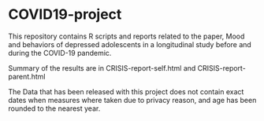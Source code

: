 # COVID19-project

This repository contains R scripts and reports related to the paper, Mood and behaviors of depressed adolescents in a longitudinal study before and during the COVID-19 pandemic.

Summary of the results are in CRISIS-report-self.html and CRISIS-report-parent.html

The Data that has been released with this project does not contain exact dates when measures where taken due to privacy reason, and age has been rounded to the nearest year.



